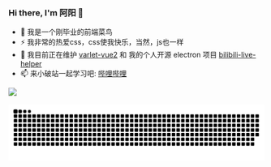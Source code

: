 ### Hi there, I'm 阿阳 👋

- 🤔 我是一个刚毕业的前端菜鸟
- ⚡ 我非常的热爱css，css使我快乐，当然，js也一样
- 🌱 我目前正在维护 <a href="https://github.com/varletjs/varlet-vue2">varlet-vue2</a> 和 我的个人开源 electron 项目  <a href="https://github.com/bilibili-ayang/bilibili-live-helper">bilibili-live-helper</a> 
- 📫 来小破站一起学习吧: <a href="https://space.bilibili.com/478490349?spm_id_from=333.1007.0.0">哔哩哔哩</a>

<img  src="https://github-readme-stats.vercel.app/api?username=bilibili-ayang&show_icons=true&hide_title=true)](https://github.com/anuraghazra/github-readme-stats" />

![](https://raw.githubusercontent.com/bilibili-ayang/bilibili-ayang/main/assets/github-contribution-grid-snake.svg)
